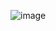 ![image](https://github.com/j-souzacosta/paralel-code/assets/72163013/6d8672b3-45d7-44f1-8b3b-34ce63ad6ebc)
